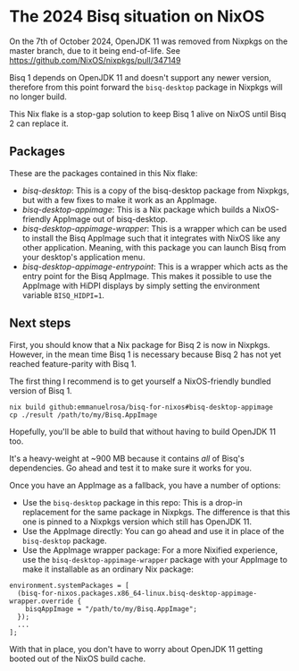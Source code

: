 # The 2024 Bisq situation on NixOS

On the 7th of October 2024, OpenJDK 11 was removed from Nixpkgs on the master branch, due to it being end-of-life. See https://github.com/NixOS/nixpkgs/pull/347149

Bisq 1 depends on OpenJDK 11 and doesn't support any newer version, therefore from this point forward the `bisq-desktop` package in Nixpkgs will no longer build.

This Nix flake is a stop-gap solution to keep Bisq 1 alive on NixOS until Bisq 2 can replace it.

## Packages

These are the packages contained in this Nix flake:

- *bisq-desktop*: This is a copy of the bisq-desktop package from Nixpkgs, but with a few fixes to make it work as an AppImage.
- *bisq-desktop-appimage*: This is a Nix package which builds a NixOS-friendly AppImage out of bisq-desktop.
- *bisq-desktop-appimage-wrapper*: This is a wrapper which can be used to install the Bisq AppImage such that it integrates with NixOS like any other application. Meaning, with this package you can launch Bisq from your desktop's application menu.
- *bisq-desktop-appimage-entrypoint*: This is a wrapper which acts as the entry point for the Bisq AppImage. This makes it possible to use the AppImage with HiDPI displays by simply setting the environment variable `BISQ_HIDPI=1`.

## Next steps

First, you should know that a Nix package for Bisq 2 is now in Nixpkgs. However, in the mean time Bisq 1 is necessary because Bisq 2 has not yet reached feature-parity with Bisq 1.

The first thing I recommend is to get yourself a NixOS-friendly bundled version of Bisq 1.

```
nix build github:emmanuelrosa/bisq-for-nixos#bisq-desktop-appimage
cp ./result /path/to/my/Bisq.AppImage
```

Hopefully, you'll be able to build that without having to build OpenJDK 11 too.

It's a heavy-weight at ~900 MB because it contains *all* of Bisq's dependencies. Go ahead and test it to make sure it works for you.

Once you have an AppImage as a fallback, you have a number of options:

- Use the `bisq-desktop` package in this repo: This is a drop-in replacement for the same package in Nixpkgs. The difference is that this one is pinned to a Nixpkgs version which still has OpenJDK 11.
- Use the AppImage directly: You can go ahead and use it in place of the `bisq-desktop` package.
- Use the AppImage wrapper package: For a more Nixified experience, use the `bisq-desktop-appimage-wrapper` package with your AppImage to make it installable as an ordinary Nix package:

```
environment.systemPackages = [
  (bisq-for-nixos.packages.x86_64-linux.bisq-desktop-appimage-wrapper.override {
    bisqAppImage = "/path/to/my/Bisq.AppImage";
  });
  ...
];
```

With that in place, you don't have to worry about OpenJDK 11 getting booted out of the NixOS build cache.
